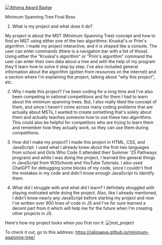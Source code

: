 [![Athena Award Badge](https://img.shields.io/endpoint?url=https%3A%2F%2Faward.athena.hackclub.com%2Fapi%2Fbadge)](https://award.athena.hackclub.com?utm_source=readme)


Minimum Spanning Tree Final Boss
1. What is my project and what does it do?

My project is about the MST (Minimum Spanning Tree) concept and how to find an MST using either one of the two algorithms: Kruskal's or Prim's algorithm.
I made my project interactive, and it is shaped like a console. The user can enter commands (there is a navigation bar with a list of those). Using either the "Kruskal's algorithm" or "Prim's algorithm" command the user can enter their own data about a tree and with the help of my program they'll learn how to solve it step by step. I've also included general information about the algorithm (gotten from resources on the internet) and a section where I'm explaining the project, talking about "why this project", etc.

2. Why I made this project?
I've been coding for a long time and I've also been competing in national competitions and for them I had to learn about the minimum spanning trees. But, I also really liked the concept of them, and since I haven't come across many coding problems that are actually about MSTs, I wanted to create something that's solely about them and actually teaches someone how to use these two algorithms. This could also be helpful for competitors who are trying to learn them and remember how they actually work, so they can use them during competitions.

3. How did I make my project?
I made this project in HTML, CSS, and JavaScript. I used what I already knew about the first two languages from school and Girls Who Code (I attended their Summer '25 Pathways program) and while I was doing the project, I learned the general things in JavaScript from W3Schools and YouTube Tutorials. I also used ChatGPT for debugging some blocks of my code, since I couldn't find the mistakes in my code and didn't know enough JavaScript to identify them.

4. What did I struggle with and what did I learn?
I definitely struggled with staying motivated while doing the project. Also, like I already mentioned, I didn't know nearly any JavaScript before starting my project and now I've written over 900 lines of code in JS and I've for sure learned a decent part from it which will help me for the future when I'm creating other projects in JS.

Here's how my project looks when you first run it:
![mst_project](https://github.com/user-attachments/assets/be5bd552-866b-43ef-8766-dbf4de9074ae)

To check it out, go to this address: https://raliisaeva.github.io/minimum-spanning-tree/
